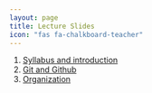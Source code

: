 ```yaml
---
layout: page
title: Lecture Slides
icon: "fas fa-chalkboard-teacher"
---
```



1. [Syllabus and introduction](slides/01-syllabus.html)
2. [Git and Github](slides/02-git.html)
6. [Organization](slides/06-organization.html)